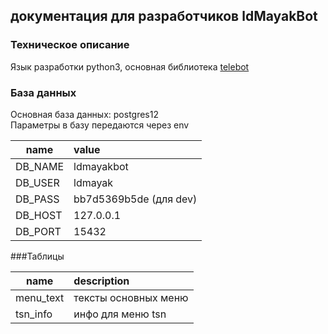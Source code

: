 ## документация для разработчиков ldMayakBot
### Техническое описание
Язык разработки  python3, основная библиотека [telebot](https://github.com/eternnoir/pyTelegramBotAPI)

### База данных  
Основная база данных: postgres12  
Параметры в базу передаются через env   

| name          | value                   |
| ------------- |:------------------------|
| DB_NAME       | ldmayakbot              |
| DB_USER       | ldmayak                 |
| DB_PASS       | bb7d5369b5de (для dev)  |
| DB_HOST       | 127.0.0.1               |
| DB_PORT       | 15432  



###Таблицы  


| name          | description             |
| ------------- |:------------------------|
| menu_text     | тексты основных меню    |
| tsn_info      | инфо для меню tsn       |]
